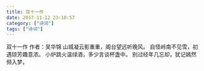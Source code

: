 ```yaml
---
title: 双十一作
date: 2017-11-12 23:10:57
category: ["诗词"]
tags: ["诗词"]
---
```

双十一作
作者：吴华锦
山城凝云影重重，阁台望远听晚风。
自怪岭南不见雪，初遇琼芳趣意浓。
小炉跳火温绿酒，多少言谈杯盏中。
别过经年几忘却，犹记嫣然频入梦。